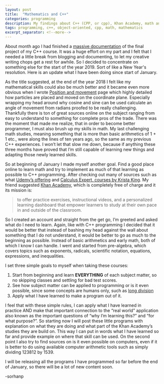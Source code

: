 ```yaml
---
layout: post
title:  "Mathematics and C++"
categories: programming
description: My findings about C++ (CPP, or cpp), Khan Academy, math and mathematics
tags: programming, c++, object-oriented, cpp, math, mathematics
excerpt_separator: <!--more-->
---
```


[last]:/programming/2018/12/30/Recap-December.html
[wiki_particlefire]:https://github.com/sorhanp/particlefire-revision/wiki
[wiki_position]:https://github.com/sorhanp/particlefire-revision/wiki/Position-and-movement
[khan]:https://www.khanacademy.org/
[udemy_math]:https://www.udemy.com/courses/teaching-and-academics/math/
[calculusexpert]:https://www.calculusexpert.com/
[long_division]:https://en.wikipedia.org/wiki/Long_division

About month ago I had finished a [massive documentation][wiki_particlefire] of the final project of my C++ course.  It was a huge effort on my part and I felt that I needed a little break from blogging and documenting, to let my creative writing chops get a rest for awhile. So I decided to concentrate on something else for the start of the year 2019. Sort of like a New Year's resolution. Here is an update what I have been doing since start of January.<!--more--> 

As the title suggested, at the end of the year 2018 I felt like my mathematical skills could also be much better and it became even more obvious when I wrote [Position and movement][wiki_position] page which highly detailed how particles are placed and moved on the coordinate plane. Especially wrapping my head around why cosine and sine can be used calculate an angle of movement from radians proofed to be really challenging. Thankfully there is ton of great sources online on the subject ranging from easy to understand to something for complete pros of the trade. There was the moment that made me realize, that in order to become better programmer, I must also brush up my skills in math. My last challenging math studies, meaning something that is more than basic arithmetics of 1 + 1 etc., were along the lines of ten years ago, so the same as my previous C++ experiences. I won’t let that slow me down, because if anything these three months have proved that I’m still capable of learning new things and adapting those newly learned skills.

So at beginning of January I made myself another goal. Find a good place online to learn math and try to implement as much of that learning as possible to C++ programming. After checking out many of sources such as what [Udemy’s offering][udemy_math] and [Calculus Expert, courses by Krista King][calculusexpert]. My friend suggested [Khan Academy][khan], which is completely free of charge and it its mission is:
>to offer practice exercises, instructional videos, and a personalized learning dashboard that empower learners to study at their own pace in and outside of the classroom. 

So I created an account and straight from the get go, I’m greeted and asked what do I need to learn. Again, like with C++ programming I decided that it would be better that instead of bashing my head against the wall about something that I do not understand, it would be better to go as much to the beginning as possible. Instead of basic arithmetics and early math, both of which I know I can handle. I went and started from pre-algebra, which covers topics such as exponents, radicals, scientific notation, equations, expressions, and inequalities. 

I set three simple goals to myself when taking these courses:
1. Start from beginning and learn **EVERYTHING** of each subject matter, so no skipping classes and settling for bad test scores.
2. See how subject matter can be applied to programming or is it even possible, since some concepts are humans only, such as [long division][long_division]
3. Apply what I have learned to make a program out of it.

I feel that with these simple rules, I can apply what I have learned in practice AND make that important connection to the “real world” application also known as the important questions of “why I’m learning this?” and “for what purpose?”. So starting now I will post these little programs with explanation on what they are doing and what part of the Khan Academy’s studies they are build on. This way I can put in words what I have learned so far and provide example on where that skill can be used. On the second point I also try to find sources on is it even possible on computers, even if it is better to do using available computer arithmetic tools such as simply dividing 123812 by 1539.

I will be releasing all the programs I have programmed so far before the end of January, so there will be a lot of new content soon.

-sorhanp